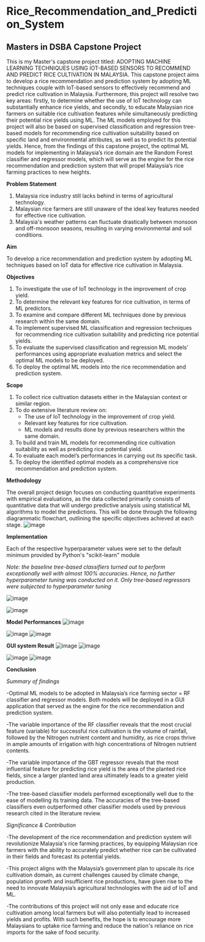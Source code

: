 # Rice_Recommendation_and_Prediction_System
## Masters in DSBA Capstone Project


This is my Master's capstone project titled: ADOPTING MACHINE LEARNING TECHNIQUES USING IOT-BASED SENSORS TO RECOMMEND AND PREDICT RICE CULTIVATION IN MALAYSIA. This capstone project aims to develop a rice recommendation and prediction system by adopting ML techniques couple with IoT-based sensors to effectively recommend and predict rice cultivation in Malaysia. Furthermore, this project will resolve two key areas: firstly, to determine whether the use of IoT technology can substantially enhance rice yields, and secondly, to educate Malaysian rice farmers on suitable rice cultivation features while simultaneously predicting their potential rice yields using ML. The ML models employed for this project will also be based on supervised classification and regression tree-based models for recommending rice cultivation suitability based on specific land and environmental attributes, as well as to predict its potential yields. Hence, from the findings of this capstone project, the optimal ML models for implementing in Malaysia’s rice domain are the Random Forest classifier and regressor models, which will serve as the engine for the rice recommendation and prediction system that will propel Malaysia’s rice farming practices to new heights.

**Problem Statement**
1. Malaysia rice industry still lacks behind in terms of agricultural technology.
2. Malaysian rice farmers are still unaware of the ideal key features needed for effective rice cultivation.
3. Malaysia's weather patterns can fluctuate drastically between monsoon and off-monsoon seasons, resulting in varying environmental and soil conditions.
   

**Aim**

To develop a rice recommendation and prediction system by adopting ML techniques based on IoT data for effective rice cultivation in Malaysia.


**Objectives**
1.	To investigate the use of IoT technology in the improvement of crop yield. 
2.	To determine the relevant key features for rice cultivation, in terms of ML predictors. 
3.	To examine and compare different ML techniques done by previous research within the same domain. 
4.	To implement supervised ML classification and regression techniques for recommending rice cultivation suitability and predicting rice potential yields.
5.	To evaluate the supervised classification and regression ML models’ performances using appropriate evaluation metrics and select the optimal ML models to be deployed.
6.	To deploy the optimal ML models into the rice recommendation and prediction system.


**Scope**
1. To collect rice cultivation datasets either in the Malaysian context or similar region. 
2. To do extensive literature review on:
   - The use of IoT technology in the improvement of crop yield.
   - Relevant key features for rice cultivation.
   - ML models and results done by previous researchers within the same domain.
3. To build and train ML models for recommending rice cultivation suitability as well as predicting rice potential yield.
4. To evaluate each model’s performances in carrying out its specific task. 
5. To  deploy the identified optimal models as a comprehensive rice recommendation and prediction system.


**Methodology**

The overall project design focuses on conducting quantitative experiments with empirical evaluations, as the data collected primarily consists of quantitative data that will undergo predictive analysis using statistical ML algorithms to model the predictions. This will be done through the following diagrammatic flowchart, outlining the specific objectives achieved at each stage.
![image](https://github.com/justin950717/Rice_Recommendation_and_Prediction_System/assets/95216403/4894aa1e-989e-4827-b761-fb8ac7a8c5bb)


**Implementation**

Each of the respective hyperparameter values were set to the default minimum provided by Python's "scikit-learn" module

*Note: the baseline tree-based classifiers turned out to perform exceptionally well with almost 100% accuracies. Hence, no further hyperparameter tuning was conducted on it. Only tree-based regressors were subjected to hyperparameter tuning*

![image](https://github.com/justin950717/Rice_Recommendation_and_Prediction_System/assets/95216403/ac3f3dec-bc34-4c6b-b43c-1e7962e3a661)

![image](https://github.com/justin950717/Rice_Recommendation_and_Prediction_System/assets/95216403/097b5416-02f3-4a16-876c-7e28a0047aee)


**Model Performances**
![image](https://github.com/justin950717/Rice_Recommendation_and_Prediction_System/assets/95216403/344c885f-5826-4734-9097-9b729b39d0a3)


![image](https://github.com/justin950717/Rice_Recommendation_and_Prediction_System/assets/95216403/09a7bd0a-c1ad-4c91-9c84-517749e63a8c)
![image](https://github.com/justin950717/Rice_Recommendation_and_Prediction_System/assets/95216403/e69b69b3-ea51-4991-8433-7c558d6f950b)

**GUI system Result**
![image](https://github.com/justin950717/Rice_Recommendation_and_Prediction_System/assets/95216403/63c47fde-5458-40ac-8957-8d3c9e021d73)
![image](https://github.com/justin950717/Rice_Recommendation_and_Prediction_System/assets/95216403/b189736e-983b-426a-b9f3-3b0bb70f8f97)

![image](https://github.com/justin950717/Rice_Recommendation_and_Prediction_System/assets/95216403/37673b3d-1a65-4d60-96bf-89ba7a799cd6)
![image](https://github.com/justin950717/Rice_Recommendation_and_Prediction_System/assets/95216403/0ecfdad2-7e35-4e6e-958d-4559f2943f8a)


**Conclusion**

*Summary of findings*

-Optimal ML models to be adopted in Malaysia’s rice farming sector = RF classifier and regressor models. Both models will be deployed in a GUI application that served as the engine for the rice recommendation and prediction system. 

-The variable importance of the RF classifier reveals that the most crucial feature (variable) for successful rice cultivation is the volume of rainfall, followed by the Nitrogen nutrient content and humidity, as rice crops thrive in ample amounts of irrigation with high concentrations of Nitrogen nutrient contents. 

-The variable importance of the GBT regressor reveals that the most influential feature for predicting rice yield is the area of the planted rice fields, since a larger planted land area ultimately leads to a greater yield production.

-The tree-based classifier models performed exceptionally well due to the ease of modelling its training data. The accuracies of the tree-based classifiers even outperformed other classifier models used by previous research cited in the literature review. 


*Significance & Contribution*

-The development of the rice recommendation and prediction system will revolutionize Malaysia's rice farming practices, by equipping Malaysian rice farmers with the ability to accurately predict whether rice can be cultivated in their fields and forecast its potential yields. 

-This project aligns with the Malaysia’s government plan to upscale its rice cultivation domain, as current challenges caused by climate change, population growth and insufficient rice productions, have given rise to the need to innovate Malaysia’s agricultural technologies with the aid of IoT and ML.

-The contributions of this project will not only ease and educate rice cultivation among local farmers but will also potentially lead to increased yields and profits. With such benefits, the hope is to encourage more Malaysians to uptake rice farming and reduce the nation's reliance on rice imports for the sake of food security.








